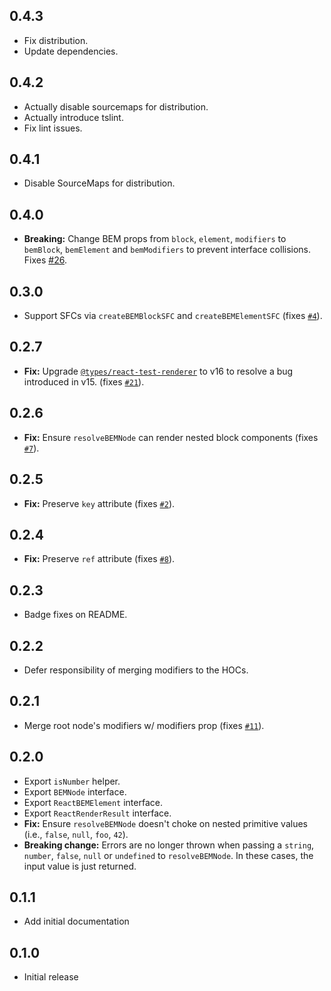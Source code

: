 ## 0.4.3
- Fix distribution.
- Update dependencies.

## 0.4.2
- Actually disable sourcemaps for distribution.
- Actually introduce tslint.
- Fix lint issues.

## 0.4.1
- Disable SourceMaps for distribution.

## 0.4.0
- **Breaking:** Change BEM props from `block`, `element`, `modifiers` to `bemBlock`, `bemElement` and `bemModifiers` to prevent interface collisions. Fixes [#26](https://github.com/jedmao/react-bem/issues/26).

## 0.3.0
- Support SFCs via `createBEMBlockSFC` and `createBEMElementSFC` (fixes [`#4`](https://github.com/jedmao/react-bem/issues/21)).

## 0.2.7
- **Fix:** Upgrade [`@types/react-test-renderer`](https://www.npmjs.com/package/@types/react-test-renderer) to v16 to resolve a bug introduced in v15. (fixes [`#21`](https://github.com/jedmao/react-bem/issues/21)).

## 0.2.6
- **Fix:** Ensure `resolveBEMNode` can render nested block components (fixes [`#7`](https://github.com/jedmao/react-bem/issues/7)).

## 0.2.5
- **Fix:** Preserve `key` attribute (fixes [`#2`](https://github.com/jedmao/react-bem/issues/2)).

## 0.2.4
- **Fix:** Preserve `ref` attribute (fixes [`#8`](https://github.com/jedmao/react-bem/issues/8)).

## 0.2.3
- Badge fixes on README.

## 0.2.2
- Defer responsibility of merging modifiers to the HOCs.

## 0.2.1
- Merge root node's modifiers w/ modifiers prop (fixes [`#11`](https://github.com/jedmao/react-bem/issues/11)).

## 0.2.0
- Export `isNumber` helper.
- Export `BEMNode` interface.
- Export `ReactBEMElement` interface.
- Export `ReactRenderResult` interface.
- **Fix:** Ensure `resolveBEMNode` doesn't choke on nested primitive values (i.e., `false`, `null`, `foo`, `42`).
- **Breaking change:** Errors are no longer thrown when passing a `string`, `number`, `false`, `null` or `undefined` to `resolveBEMNode`. In these cases, the input value is just returned.

## 0.1.1
- Add initial documentation

## 0.1.0
- Initial release
